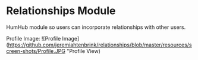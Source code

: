 # Relationships Module

HumHub module so users can incorporate relationships with other users. 

Profile Image:
![Profile Image](https://github.com/jeremiahtenbrink/relationships/blob/master/resources/screen-shots/Profile.JPG "Profile View)
